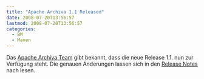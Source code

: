 ```yaml
---
title: "Apache Archiva 1.1 Released"
date: 2008-07-20T13:56:57
lastmod: 2008-07-20T13:56:57
categories:
  - BM
  - Maven
---
```

Das <a href="http://archiva.apache.org"  title="Archiva">Apache Archiva Team</a> gibt bekannt, dass die neue Release 1.1. nun zur Verfügung steht. Die genauen Änderungen lassen sich in den <a href="http://archiva.apache.org/docs/1.1/release-notes.html"  title="Release Notes">Release Notes</a> nach lesen.
